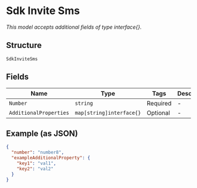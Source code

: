 
# Sdk Invite Sms

*This model accepts additional fields of type interface{}.*

## Structure

`SdkInviteSms`

## Fields

| Name | Type | Tags | Description |
|  --- | --- | --- | --- |
| `Number` | `string` | Required | - |
| `AdditionalProperties` | `map[string]interface{}` | Optional | - |

## Example (as JSON)

```json
{
  "number": "number8",
  "exampleAdditionalProperty": {
    "key1": "val1",
    "key2": "val2"
  }
}
```

